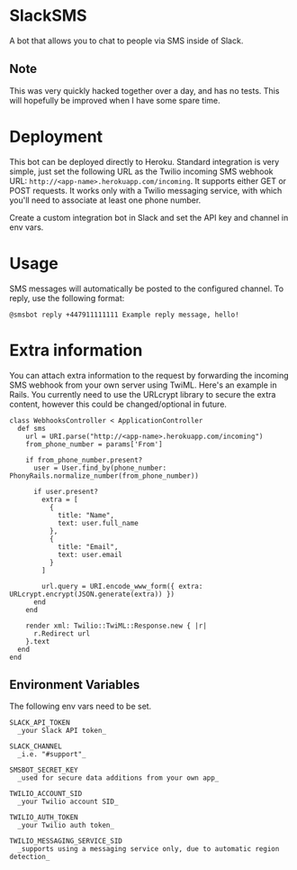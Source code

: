 # SlackSMS

A bot that allows you to chat to people via SMS inside of Slack.

## Note

This was very quickly hacked together over a day, and has no tests. This will hopefully be improved when I have some spare time.

# Deployment

This bot can be deployed directly to Heroku. Standard integration is very simple, just set the following URL as
the Twilio incoming SMS webhook URL: `http://<app-name>.herokuapp.com/incoming`. It supports either GET or POST requests. It works only with a Twilio messaging service, with which you'll need to associate at least one phone number.

Create a custom integration bot in Slack and set the API key and channel in env vars.

# Usage

SMS messages will automatically be posted to the configured channel. To reply, use the following format:

`@smsbot reply +447911111111 Example reply message, hello!`

# Extra information

You can attach extra information to the request by forwarding the incoming SMS webhook from your own server using TwiML.
Here's an example in Rails. You currently need to use the URLcrypt library to secure the extra content, however this could
be changed/optional in future.

```
class WebhooksController < ApplicationController
  def sms
    url = URI.parse("http://<app-name>.herokuapp.com/incoming")
    from_phone_number = params['From']

    if from_phone_number.present?
      user = User.find_by(phone_number: PhonyRails.normalize_number(from_phone_number))

      if user.present?
        extra = [
          {
            title: "Name",
            text: user.full_name
          },
          {
            title: "Email",
            text: user.email
          }
        ]

        url.query = URI.encode_www_form({ extra: URLcrypt.encrypt(JSON.generate(extra)) })
      end
    end

    render xml: Twilio::TwiML::Response.new { |r|
      r.Redirect url
    }.text
  end
end
```

## Environment Variables

The following env vars need to be set.
```
SLACK_API_TOKEN
  _your Slack API token_
  
SLACK_CHANNEL
  _i.e. "#support"_
  
SMSBOT_SECRET_KEY
  _used for secure data additions from your own app_
  
TWILIO_ACCOUNT_SID
  _your Twilio account SID_
  
TWILIO_AUTH_TOKEN
  _your Twilio auth token_
  
TWILIO_MESSAGING_SERVICE_SID
  _supports using a messaging service only, due to automatic region detection_
```

